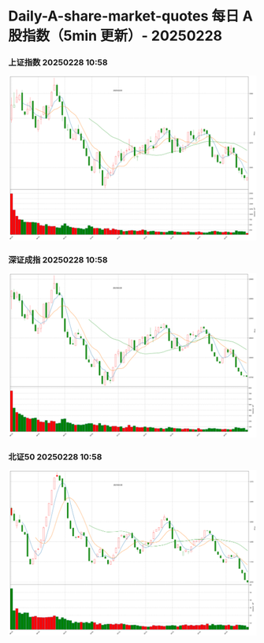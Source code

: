 
# Daily-A-share-market-quotes 每日 A 股指数（5min 更新）- 20250228

### 上证指数 20250228 10:58
![](./fig/2025/2/20250228-sh000001.png)

### 深证成指 20250228 10:58
![](./fig/2025/2/20250228-sz399001.png)

### 北证50 20250228 10:58
![](./fig/2025/2/20250228-bj899050.png)
